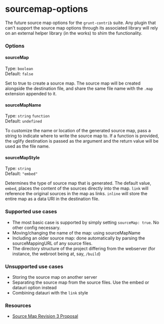 sourcemap-options
=================

The future source map options for the `grunt-contrib` suite. Any plugin that can't support the source map options through its associated library will rely on an external helper library (in the works) to shim the functionality.

### Options

#### sourceMap 

Type: `boolean`  
Default: `false`  

Set to true to create a source map. The source map will be created alongside the destination file, and share the same file name with the `.map` extension appended to it.

#### sourceMapName  

Type: `string`  `function`  
Default: `undefined`

To customize the name or location of the generated source map, pass a string to indicate where to write the source map to. If a function is provided, the uglify destination is passed as the argument and the return value will be used as the file name.

#### sourceMapStyle

Type: `string`  
Default: `"embed"`

Determines the type of source map that is generated. The default value, `embed`, places the content of the sources directly into the map. `link` will reference the original sources in the map as links. `inline` will store the entire map as a data URI in the destination file.

### Supported use cases

* The most basic case is supported by simply setting `sourceMap: true`. No other config necessary.
* Moving/changing the name of the map: using sourceMapName
* Including an older source map: done automatically by parsing the sourceMappingURL of any source files.
* The directory structure of the project differing from the webserver (for instance, the webroot being at, say, `/build`)


### Unsupported use cases

* Storing the source map on another server
* Separating the source map from the source files. Use the embed or datauri option instead
* Combining datauri with the `link` style

### Resources

* [Source Map Revision 3 Proposal](https://docs.google.com/document/d/1U1RGAehQwRypUTovF1KRlpiOFze0b-_2gc6fAH0KY0k/edit)
